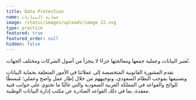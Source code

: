```yaml
---
title: Data Protection
name: حماية البيانات
image: /static/images/uploads/image 22.svg
type: practice
featured: true
featured_order: null
hidden: false
---
```

تُعتبر البيانات وعملية جمعها ومعالجتها جزءًا لا يتجزأ من أصول الشركات ومختلف الجهات.

نقدم المشورة القانونية المتخصصة إلى عملائنا في الأمور المتعلقة بحماية البيانات وتصنيفها بموجب النظام السعودي، وتوجيههم من خلال إطار عمل واضح وعملي؛ مُبسطًا للوائح والقواعد في المملكة العربية السعودية والتي غالبًا ما تحتوي على جوانب فنية معقدة، بما في ذلك القواعد الصادرة عن مكتب إدارة البيانات الوطنية.

